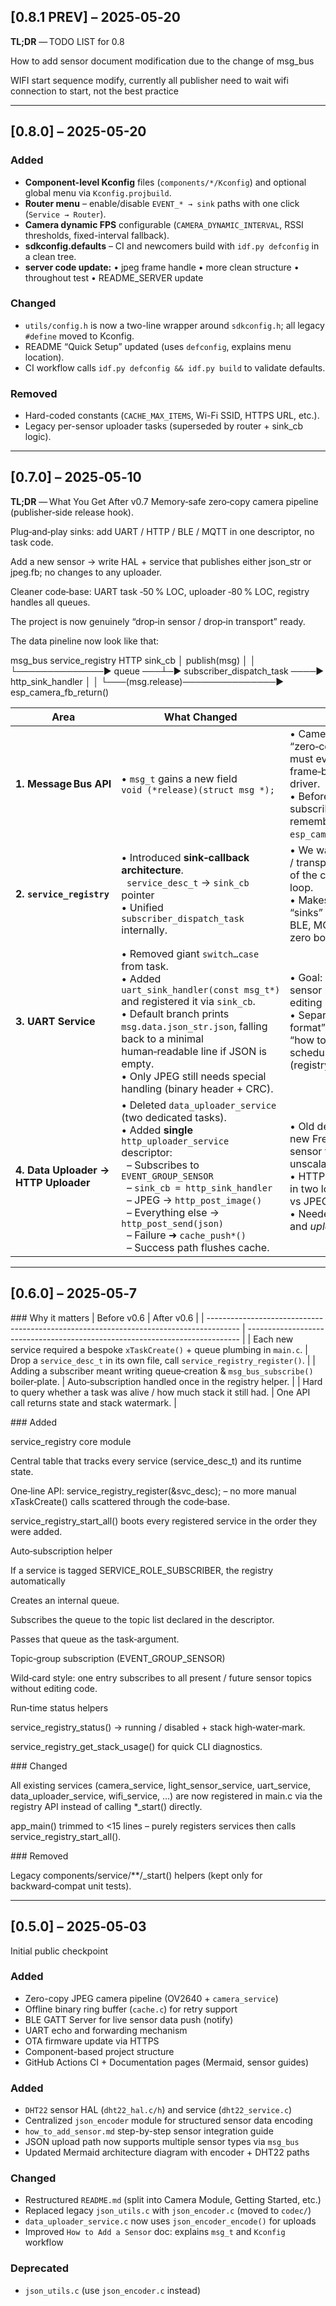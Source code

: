 ## [0.8.1 PREV] – 2025‑05‑20
**TL;DR** — TODO LIST for 0.8

How to add sensor document modification due to the change of msg_bus

WIFI start sequence modify, currently all publisher need to wait wifi    connection to start, not the best practice

---

## [0.8.0] – 2025-05-20

### Added
- **Component-level Kconfig** files (`components/*/Kconfig`) and optional global menu via `Kconfig.projbuild`.
- **Router menu** – enable/disable `EVENT_* → sink` paths with one click (`Service → Router`).
- **Camera dynamic FPS** configurable (`CAMERA_DYNAMIC_INTERVAL`, RSSI thresholds, fixed-interval fallback).
- **sdkconfig.defaults** – CI and newcomers build with `idf.py defconfig` in a clean tree.
- **server code update:**
    • jpeg frame handle
    • more clean structure
    • throughout test
    • README_SERVER update

### Changed
- `utils/config.h` is now a two-line wrapper around `sdkconfig.h`; all legacy `#define` moved to Kconfig.
- README “Quick Setup” updated (uses `defconfig`, explains menu location).
- CI workflow calls `idf.py defconfig && idf.py build` to validate defaults.

### Removed
- Hard-coded constants (`CACHE_MAX_ITEMS`, Wi-Fi SSID, HTTPS URL, etc.).
- Legacy per-sensor uploader tasks (superseded by router + sink_cb logic).

---

## [0.7.0] – 2025‑05‑10
**TL;DR** — What You Get After v0.7
Memory‑safe zero‑copy camera pipeline (publisher‑side release hook).

Plug‑and‑play sinks: add UART / HTTP / BLE / MQTT in one descriptor, no task code.

Add a new sensor → write HAL + service that publishes either json_str or jpeg.fb; no changes to any uploader.

Cleaner code‑base: UART task ‑50 % LOC, uploader ‑80 % LOC, registry handles all queues.

The project is now genuinely “drop‑in sensor / drop‑in transport” ready.

The data pineline now look like that:

msg_bus               service_registry                 HTTP sink_cb
  │ publish(msg)            │                                 │
  └──────────────► queue ───┴─► subscriber_dispatch_task ────► http_sink_handler
                            │                                 │
                            └───(msg.release)───────────────► esp_camera_fb_return()



| Area                                 | What Changed                                                                                                                                                                                                                                                                                                                                            | **Why**                                                                                                                                                                                   | **What It Enables Now**                                                                                                                                                                                                                                  |
| ------------------------------------ | ------------------------------------------------------------------------------------------------------------------------------------------------------------------------------------------------------------------------------------------------------------------------------------------------------------------------------------------------------- | ----------------------------------------------------------------------------------------------------------------------------------------------------------------------------------------- | -------------------------------------------------------------------------------------------------------------------------------------------------------------------------------------------------------------------------------------------------------- |
| **1. Message Bus API**               | • `msg_t` gains a new field<br>`void (*release)(struct msg *);`                                                                                                                                                                                                                                                                                         | • Camera frames are “zero‑copy”; someone must eventually give the frame‑buffer back to the driver.<br>• Before, each subscriber had to remember to call `esp_camera_fb_return()`.         | • Publisher (e.g. Camera service) attaches a cleanup lambda once; every subscriber can stay memory‑safe just by calling `if (msg.release) msg.release(&msg);`.<br>• Future complex payloads (malloc’ed buffers, files, etc.) can use the same mechanism. |
| **2. `service_registry`**            | • Introduced **sink‑callback architecture**.<br>  `service_desc_t` → `sink_cb` pointer<br>• Unified `subscriber_dispatch_task` internally.                                                                                                                                                                                                              | • We want *all* formatting / transport logic outside of the core registry loop.<br>• Makes adding new “sinks” (UART, HTTP, BLE, MQTT…) a drop‑in, zero boiler‑plate task.                 | • Any subscriber can specify **topics + sink\_cb** and *never* write a FreeRTOS task again – the registry spins the queue/dispatcher for you.<br>• Centralised memory‑release call – done once, not in every task.                                       |
| **3. UART Service**                  | • Removed giant `switch…case` from task.<br>• Added `uart_sink_handler(const msg_t*)` and registered it via `sink_cb`.<br>• Default branch prints `msg.data.json_str.json`, falling back to a minimal human‑readable line if JSON is empty.<br>• Only JPEG still needs special handling (binary header + CRC).                                          | • Goal: adding a *new* sensor must **not** require editing UART code.<br>• Separate “how to format” (sink) from “how to schedule/receive” (registry).                                     | • Devs just publish a JSON string – it appears on UART automatically.<br>• UART task only \~20 lines; easy to maintain.<br>• Performance: one queue, zero extra copies.                                                                                  |
| **4. Data Uploader → HTTP Uploader** | • Deleted `data_uploader_service` (two dedicated tasks).<br>• Added **single** `http_uploader_service` descriptor:<br>  – Subscribes to `EVENT_GROUP_SENSOR`<br>  – `sink_cb = http_sink_handler`<br>  – JPEG → `http_post_image()`<br>  – Everything else → `http_post_send(json)`<br>  – Failure ➜ `cache_push*()`<br>  – Success path flushes cache. | • Old design required a new FreeRTOS task **per** sensor type – unscalable.<br>• HTTP logic duplicated in two loops (light vs JPEG).<br>• Needed separate *data* and *uploader* coupling. | • **Any** present / future sensor automatically uploads once it carries a JSON string.<br>• Only 1 queue, 1 task, 1 code path to maintain.<br>• Retry / cache logic unified.<br>• Easy to add BLE or MQTT by duplicating a tiny sink file.               |

---

## [0.6.0] – 2025‑05‑7


### Why it matters
| Before v0.6                                                                            | After v0.6                                                                   |
| -------------------------------------------------------------------------------------- | ---------------------------------------------------------------------------- |
| Each new service required a bespoke `xTaskCreate()` + queue plumbing in `main.c`.      | Drop a `service_desc_t` in its own file, call `service_registry_register()`. |
| Adding a subscriber meant writing queue‑creation & `msg_bus_subscribe()` boiler‑plate. | Auto‑subscription handled once in the registry helper.                       |
| Hard to query whether a task was alive / how much stack it still had.                  | One API call returns state and stack watermark.                              |


### Added

service_registry core module

Central table that tracks every service (service_desc_t) and its runtime state.

One‑line API: service_registry_register(&svc_desc); – no more manual xTaskCreate() calls scattered through the code‑base.

service_registry_start_all() boots every registered service in the order they were added.

Auto‑subscription helper

If a service is tagged SERVICE_ROLE_SUBSCRIBER, the registry automatically

Creates an internal queue.

Subscribes the queue to the topic list declared in the descriptor.

Passes that queue as the task‑argument.

Topic‑group subscription (EVENT_GROUP_SENSOR)

Wild‑card style: one entry subscribes to all present / future sensor topics without editing code.

Run‑time status helpers

service_registry_status() → running / disabled + stack high‑water‑mark.

service_registry_get_stack_usage() for quick CLI diagnostics.

### Changed

All existing services (camera_service, light_sensor_service, uart_service, data_uploader_service, wifi_service, …) are now registered in main.c via the registry API instead of calling *_start() directly.

app_main() trimmed to <15 lines – purely registers services then calls service_registry_start_all().

### Removed

Legacy components/service/**/_start() helpers (kept only for backward‑compat unit tests).


---


## [0.5.0] – 2025‑05‑03

Initial public checkpoint

### Added
- Zero-copy JPEG camera pipeline (OV2640 + `camera_service`)
- Offline binary ring buffer (`cache.c`) for retry support
- BLE GATT Server for live sensor data push (notify)
- UART echo and forwarding mechanism
- OTA firmware update via HTTPS
- Component-based project structure
- GitHub Actions CI + Documentation pages (Mermaid, sensor guides)


### Added
- `DHT22` sensor HAL (`dht22_hal.c/h`) and service (`dht22_service.c`)
- Centralized `json_encoder` module for structured sensor data encoding
- `how_to_add_sensor.md` step-by-step sensor integration guide
- JSON upload path now supports multiple sensor types via `msg_bus`
- Updated Mermaid architecture diagram with encoder + DHT22 paths

### Changed
- Restructured `README.md` (split into Camera Module, Getting Started, etc.)
- Replaced legacy `json_utils.c` with `json_encoder.c` (moved to `codec/`)
- `data_uploader_service.c` now uses `json_encoder_encode()` for uploads
- Improved `How to Add a Sensor` doc: explains `msg_t` and `Kconfig` workflow

### Deprecated
- `json_utils.c` (use `json_encoder.c` instead)

